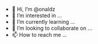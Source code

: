 - 👋 Hi, I’m @onaldz
- 👀 I’m interested in ...
- 🌱 I’m currently learning ...
- 💞️ I’m looking to collaborate on ...
- 📫 How to reach me ...

<!---
onaldz/onaldz is a ✨ special ✨ repository because its `README.md` (this file) appears on your GitHub profile.
You can click the Preview link to take a look at your changes.
--->
